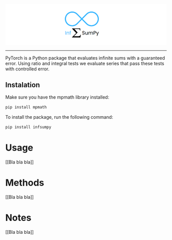 ![InfSumPy Logo](https://github.com/wellington36/InfSumPy/blob/main/man/figures/logo.png)

--------------------------------------------------------------------------------

PyTorch is a Python package that evaluates infinite sums with a guaranteed error.
Using ratio and integral tests we evaluate series that pass these tests with controlled error.

## Instalation

Make sure you have the mpmath library installed:

```bash
pip install mpmath
```

To install the package, run the following command:

```bash
pip install infsumpy
```

# Usage

[[Bla bla bla]]

# Methods

[[Bla bla bla]]

# Notes

[[Bla bla bla]]

